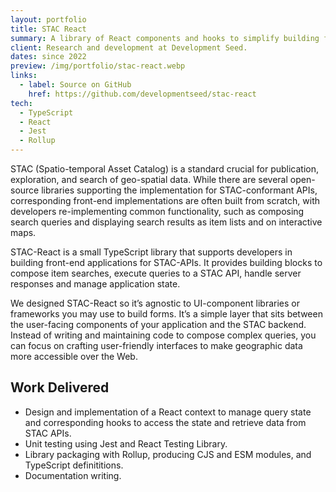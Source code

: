 ```yaml
---
layout: portfolio
title: STAC React
summary: A library of React components and hooks to simplify building front-ends for STAC APIs.
client: Research and development at Development Seed.
dates: since 2022
preview: /img/portfolio/stac-react.webp
links:
  - label: Source on GitHub
    href: https://github.com/developmentseed/stac-react
tech:
  - TypeScript
  - React
  - Jest
  - Rollup
---
```


STAC (Spatio-temporal Asset Catalog) is a standard crucial for publication, exploration, and search of geo-spatial data. While there are several open-source libraries supporting the implementation for STAC-conformant APIs, corresponding front-end implementations are often built from scratch, with developers re-implementing common functionality, such as composing search queries and displaying search results as item lists and on interactive maps.

STAC-React is a small TypeScript library that supports developers in building front-end applications for STAC-APIs. It provides building blocks to compose item searches, execute queries to a STAC API, handle server responses and manage application state.

We designed STAC-React so it’s agnostic to UI-component libraries or frameworks you may use to build forms. It’s a simple layer that sits between the user-facing components of your application and the STAC backend. Instead of writing and maintaining code to compose complex queries, you can focus on crafting user-friendly interfaces to make geographic data more accessible over the Web.

## Work Delivered

- Design and implementation of a React context to manage query state and corresponding hooks to access the state and retrieve data from STAC APIs.
- Unit testing using Jest and React Testing Library.
- Library packaging with Rollup, producing CJS and ESM modules, and TypeScript definititions.
- Documentation writing.
